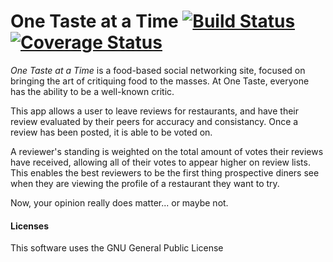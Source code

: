 One Taste at a Time [![Build Status](https://travis-ci.org/tjhernandez34/OneTaste.svg?branch=master)](https://travis-ci.org/tjhernandez34/OneTaste)  [![Coverage Status](https://coveralls.io/repos/tjhernandez34/OneTaste/badge.png)](https://coveralls.io/r/tjhernandez34/OneTaste)
========


<em>One Taste at a Time</em> is a food-based social networking site, focused on bringing the art of critiquing food to the masses. At One Taste, everyone has the ability to be a well-known critic.

This app allows a user to leave reviews for restaurants, and have their review evaluated by their peers for accuracy and consistancy. Once a review has been posted, it is able to be voted on.

A reviewer's standing is weighted on the total amount of votes their reviews have received, allowing all of their votes to appear higher on review lists. This enables the best reviewers to be the first thing prospective diners see when they are viewing the profile of a restaurant they want to try.

Now, your opinion really does matter... or maybe not.


<h4>Licenses</h4>
This software uses the GNU General Public License






